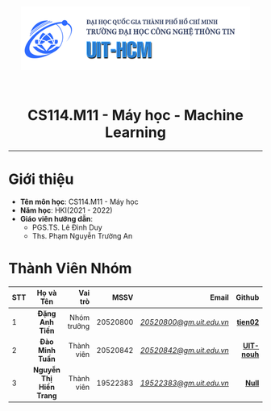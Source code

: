 <p align = "center">
    <a href = https://www.uit.edu.vn/ target = "_blank">
        <img src="image/uit_logo.png" alt = "UIT - University of Information and Technology">
    </a>
</p>

</br>

<h1 align = "center"><b>CS114.M11 - Máy học - Machine Learning</b></h1>
<hr>

# Giới thiệu
* **Tên môn học**: CS114.M11 - Máy học
* **Năm học**: HKI(2021 - 2022) 
* **Giáo viên hướng dẫn**:
    * PGS.TS. Lê Đình Duy
    * Ths. Phạm Nguyễn Trường An	

# Thành Viên Nhóm
**STT** |  **Họ và Tên** |  **Vai trò** | **MSSV** | **Email** | **Github** |
| ----- |:--------------:| ------------:|---------:|----------:| ----------:|
1 | **Đặng Anh Tiến** | Nhóm trưởng | 20520800 | <a href = "mailto:20520800@gm.uit.edu.vn" target = "_blank">*20520800@gm.uit.edu.vn*</a> | <a href="https://github.com/tien02" target = "_blank">__tien02__</a>|
2 | **Đào Minh Tuấn** | Thành viên | 20520842 | <a href = "mailto:20520842@gm.uit.edu.vn" target = "_blank">*20520842@gm.uit.edu.vn*</a> | <a href="https://github.com/UIT-nouh" target = "_blank">__UIT-nouh__</a> |
3 | **Nguyễn Thị Hiền Trang** | Thành viên | 19522383 | <a href = "mailto:19522383@gm.uit.edu.vn" target = "_blank">*19522383@gm.uit.edu.vn*</a> | <a href="#" target = "_blank">__Null__</a> |
